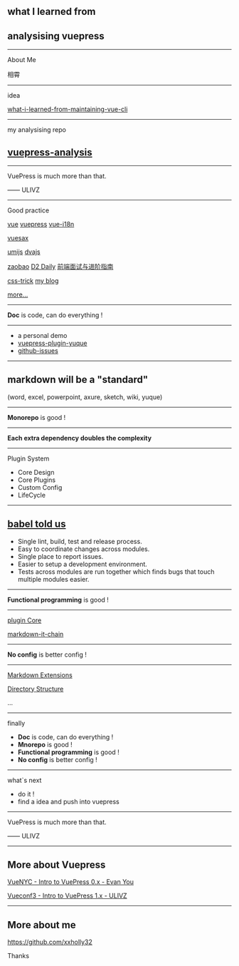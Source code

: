<!-- title: what-i-learned-from-analysis-vuepress-->

## what I learned from

## analysising vuepress

---

<top>About Me</top>

相霄

---

<top>idea</top>

[what-i-learned-from-maintaining-vue-cli](https://img.w3ctech.com/What-I-Learned-from-Maintaining-Vue-CLI.pdf)

---

<top>my analysising repo</top>

## [vuepress-analysis](https://xxholly32.github.io/vuepress-analysis/)

---

VuePress is much more than that.

—— ULIVZ

---

<top>Good practice</top>

[vue](https://cn.vuejs.org/) [vuepress](https://v1.vuepress.vuejs.org/zh/) [vue-i18n](https://kazupon.github.io/vue-i18n/)

[vuesax](https://lusaxweb.github.io/vuesax/)

[umijs](https://umijs.org/) [dvajs](https://dvajs.com/)

[zaobao](https://wubaiqing.github.io/zaobao/) [D2 Daily](https://daily.fairyever.com/) [前端面试与进阶指南](https://www.cxymsg.com/)

[css-trick](https://qishaoxuan.github.io/css_tricks/) [my blog](https://xxholly32.github.io/Blog/)

[more...](https://github.com/ulivz/awesome-vuepress#open-source)

---

**Doc** is code, can do everything !

---

- a personal demo
- [vuepress-plugin-yuque](https://github.com/ulivz/vuepress-plugin-yuque)
- [github-issues](https://qishaoxuan.github.io/css_tricks/)

---

## markdown will be a "standard"

(word, excel, powerpoint, axure, sketch, wiki, yuque)

---

**Monorepo** is good !

---

**Each extra dependency doubles the complexity**

---

<top>Plugin System</top>

- Core Design
- Core Plugins
- Custom Config
- LifeCycle

---

<!-- style: font-size:36px; -->

## [babel told us](https://github.com/babel/babel/blob/master/doc/design/monorepo.md)

- Single lint, build, test and release process.
- Easy to coordinate changes across modules.
- Single place to report issues.
- Easier to setup a development environment.
- Tests across modules are run together which finds bugs that touch multiple modules easier.

---

**Functional programming** is good !

---

[plugin Core](https://xxholly32.github.io/vuepress-analysis/plugin/pluginAPI.html#plugin-底层设计)

[markdown-it-chain](https://github.com/ulivz/markdown-it-chain)

---

**No config** is better config !

---

[Markdown Extensions](https://v1.vuepress.vuejs.org/guide/markdown.html)

[Directory Structure](https://v1.vuepress.vuejs.org/guide/directory-structure.html#directory-structure)

...

---

<top>finally</top>

- **Doc** is code, can do everything !
- **Mnorepo** is good !
- **Functional programming** is good !
- **No config** is better config !

---

<top>what`s next</top>

- do it !
- find a idea and push into vuepress

---

VuePress is much more than that.

—— ULIVZ

---

## More about Vuepress

[VueNYC - Intro to VuePress 0.x - Evan You](https://www.youtube.com/watch?v=lIv1ItUzktc)

[Vueconf3 - Intro to VuePress 1.x - ULIVZ](https://ulivz.com/2019/06/09/intro-to-vuepress-1-x/#intro-to-vuepress-1-x)

---

## More about me

https://github.com/xxholly32

Thanks
